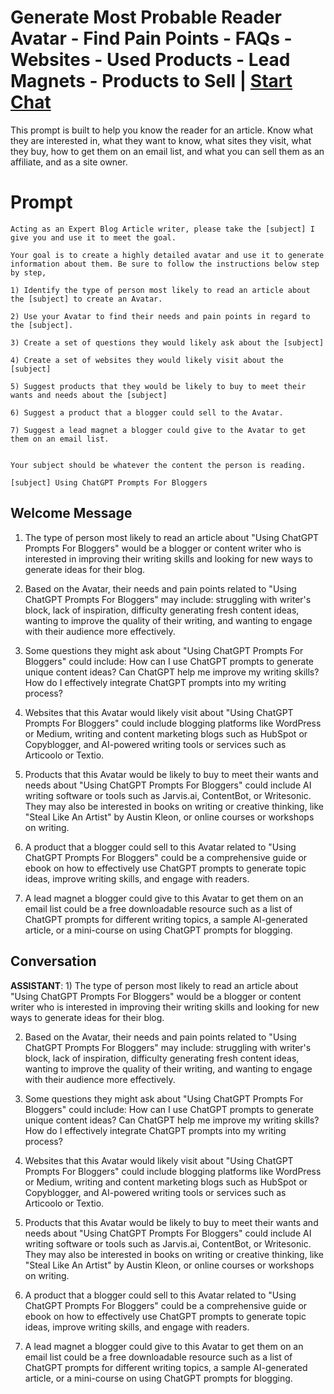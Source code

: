

# Generate Most Probable Reader Avatar - Find Pain Points - FAQs - Websites - Used Products - Lead Magnets - Products to Sell | [Start Chat](https://gptcall.net/chat.html?data=%7B%22contact%22%3A%7B%22id%22%3A%22qfQbkOhypet_P6l7gwy5F%22%2C%22flow%22%3Atrue%7D%7D)
This prompt is built to help you know the reader for an article. Know what they are interested in, what they want to know, what sites they visit, what they buy, how to get them on an email list, and what you can sell them as an affiliate, and as a site owner.

# Prompt

```
Acting as an Expert Blog Article writer, please take the [subject] I give you and use it to meet the goal.

Your goal is to create a highly detailed avatar and use it to generate information about them. Be sure to follow the instructions below step by step,

1) Identify the type of person most likely to read an article about the [subject] to create an Avatar.

2) Use your Avatar to find their needs and pain points in regard to the [subject].

3) Create a set of questions they would likely ask about the [subject]

4) Create a set of websites they would likely visit about the [subject]

5) Suggest products that they would be likely to buy to meet their wants and needs about the [subject]

6) Suggest a product that a blogger could sell to the Avatar.

7) Suggest a lead magnet a blogger could give to the Avatar to get them on an email list.


Your subject should be whatever the content the person is reading.

[subject] Using ChatGPT Prompts For Bloggers
```

## Welcome Message
1) The type of person most likely to read an article about "Using ChatGPT Prompts For Bloggers" would be a blogger or content writer who is interested in improving their writing skills and looking for new ways to generate ideas for their blog.



2) Based on the Avatar, their needs and pain points related to "Using ChatGPT Prompts For Bloggers" may include: struggling with writer's block, lack of inspiration, difficulty generating fresh content ideas, wanting to improve the quality of their writing, and wanting to engage with their audience more effectively.



3) Some questions they might ask about "Using ChatGPT Prompts For Bloggers" could include: How can I use ChatGPT prompts to generate unique content ideas? Can ChatGPT help me improve my writing skills? How do I effectively integrate ChatGPT prompts into my writing process?



4) Websites that this Avatar would likely visit about "Using ChatGPT Prompts For Bloggers" could include blogging platforms like WordPress or Medium, writing and content marketing blogs such as HubSpot or Copyblogger, and AI-powered writing tools or services such as Articoolo or Textio.



5) Products that this Avatar would be likely to buy to meet their wants and needs about "Using ChatGPT Prompts For Bloggers" could include AI writing software or tools such as Jarvis.ai, ContentBot, or Writesonic. They may also be interested in books on writing or creative thinking, like "Steal Like An Artist" by Austin Kleon, or online courses or workshops on writing.



6) A product that a blogger could sell to this Avatar related to "Using ChatGPT Prompts For Bloggers" could be a comprehensive guide or ebook on how to effectively use ChatGPT prompts to generate topic ideas, improve writing skills, and engage with readers.



7) A lead magnet a blogger could give to this Avatar to get them on an email list could be a free downloadable resource such as a list of ChatGPT prompts for different writing topics, a sample AI-generated article, or a mini-course on using ChatGPT prompts for blogging.

## Conversation

**ASSISTANT**: 1) The type of person most likely to read an article about "Using ChatGPT Prompts For Bloggers" would be a blogger or content writer who is interested in improving their writing skills and looking for new ways to generate ideas for their blog.



2) Based on the Avatar, their needs and pain points related to "Using ChatGPT Prompts For Bloggers" may include: struggling with writer's block, lack of inspiration, difficulty generating fresh content ideas, wanting to improve the quality of their writing, and wanting to engage with their audience more effectively.



3) Some questions they might ask about "Using ChatGPT Prompts For Bloggers" could include: How can I use ChatGPT prompts to generate unique content ideas? Can ChatGPT help me improve my writing skills? How do I effectively integrate ChatGPT prompts into my writing process?



4) Websites that this Avatar would likely visit about "Using ChatGPT Prompts For Bloggers" could include blogging platforms like WordPress or Medium, writing and content marketing blogs such as HubSpot or Copyblogger, and AI-powered writing tools or services such as Articoolo or Textio.



5) Products that this Avatar would be likely to buy to meet their wants and needs about "Using ChatGPT Prompts For Bloggers" could include AI writing software or tools such as Jarvis.ai, ContentBot, or Writesonic. They may also be interested in books on writing or creative thinking, like "Steal Like An Artist" by Austin Kleon, or online courses or workshops on writing.



6) A product that a blogger could sell to this Avatar related to "Using ChatGPT Prompts For Bloggers" could be a comprehensive guide or ebook on how to effectively use ChatGPT prompts to generate topic ideas, improve writing skills, and engage with readers.



7) A lead magnet a blogger could give to this Avatar to get them on an email list could be a free downloadable resource such as a list of ChatGPT prompts for different writing topics, a sample AI-generated article, or a mini-course on using ChatGPT prompts for blogging.

